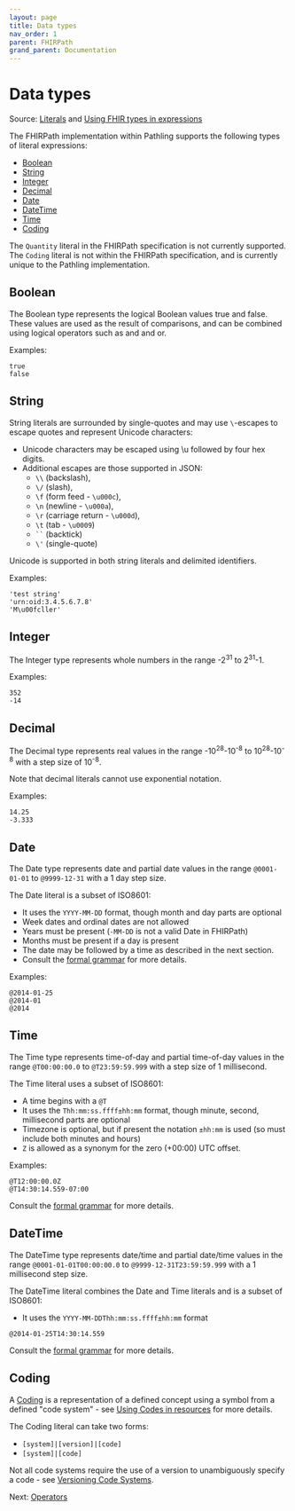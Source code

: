 ```yaml
---
layout: page
title: Data types
nav_order: 1
parent: FHIRPath
grand_parent: Documentation
---
```


# Data types

Source: [Literals](https://hl7.org/fhirpath/2018Sep/index.html#literals) and
[Using FHIR types in expressions](https://hl7.org/fhir/fhirpath.html#types)

The FHIRPath implementation within Pathling supports the following types of
literal expressions:

- [Boolean](#boolean)
- [String](#string)
- [Integer](#integer)
- [Decimal](#decimal)
- [Date](#date)
- [DateTime](#datetime)
- [Time](#time)
- [Coding](#coding)

<div class="callout warning">The <code>Quantity</code> literal in the FHIRPath specification is not currently supported.</div>

<div class="callout warning">The <code>Coding</code> literal is not within the FHIRPath specification, and is currently unique to the Pathling implementation.</div>

## Boolean

The Boolean type represents the logical Boolean values true and false. These
values are used as the result of comparisons, and can be combined using logical
operators such as and and or.

Examples:

```
true
false
```

## String

String literals are surrounded by single-quotes and may use `\`-escapes to
escape quotes and represent Unicode characters:

- Unicode characters may be escaped using \u followed by four hex digits.
- Additional escapes are those supported in JSON:
  - `\\` (backslash),
  - `\/` (slash),
  - `\f` (form feed - `\u000c`),
  - `\n` (newline - `\u000a`),
  - `\r` (carriage return - `\u000d`),
  - `\t` (tab - `\u0009`)
  - <code>\``</code> (backtick)
  - `\'` (single-quote)

Unicode is supported in both string literals and delimited identifiers.

Examples:

```
'test string'
'urn:oid:3.4.5.6.7.8'
'M\u00fcller'
```

## Integer

The Integer type represents whole numbers in the range -2<sup>31</sup> to
2<sup>31</sup>-1.

Examples:

```
352
-14
```

## Decimal

The Decimal type represents real values in the range
-10<sup>28</sup>-10<sup>-8</sup> to 10<sup>28</sup>-10<sup>-8</sup> with a step
size of 10<sup>-8</sup>.

Note that decimal literals cannot use exponential notation.

Examples:

```
14.25
-3.333
```

## Date

The Date type represents date and partial date values in the range `@0001-01-01`
to `@9999-12-31` with a 1 day step size.

The Date literal is a subset of ISO8601:

- It uses the `YYYY-MM-DD` format, though month and day parts are optional
- Week dates and ordinal dates are not allowed
- Years must be present (`-MM-DD` is not a valid Date in FHIRPath)
- Months must be present if a day is present
- The date may be followed by a time as described in the next section.
- Consult the [formal grammar](https://hl7.org/fhirpath/2018Sep/grammar.html)
  for more details.

Examples:

```
@2014-01-25
@2014-01
@2014
```

## Time

The Time type represents time-of-day and partial time-of-day values in the range
`@T00:00:00.0` to `@T23:59:59.999` with a step size of 1 millisecond.

The Time literal uses a subset of ISO8601:

- A time begins with a `@T`
- It uses the `Thh:mm:ss.ffff±hh:mm` format, though minute, second, millisecond
  parts are optional
- Timezone is optional, but if present the notation `±hh:mm` is used (so must
  include both minutes and hours)
- `Z` is allowed as a synonym for the zero (+00:00) UTC offset.

Examples:

```
@T12:00:00.0Z
@T14:30:14.559-07:00
```

Consult the [formal grammar](https://hl7.org/fhirpath/2018Sep/grammar.html) for
more details.

## DateTime

The DateTime type represents date/time and partial date/time values in the range
`@0001-01-01T00:00:00.0` to `@9999-12-31T23:59:59.999` with a 1 millisecond step
size.

The DateTime literal combines the Date and Time literals and is a subset of
ISO8601:

- It uses the `YYYY-MM-DDThh:mm:ss.ffff±hh:mm` format

```
@2014-01-25T14:30:14.559
```

Consult the [formal grammar](https://hl7.org/fhirpath/2018Sep/grammar.html) for
more details.

## Coding

A [Coding](https://www.hl7.org/fhir/datatypes.html#Coding) is a representation
of a defined concept using a symbol from a defined "code system" - see
[Using Codes in resources](https://www.hl7.org/fhir/terminologies.html) for more
details.

The Coding literal can take two forms:

- `[system]|[version]|[code]`
- `[system]|[code]`

Not all code systems require the use of a version to unambiguously specify a
code - see
[Versioning Code Systems](https://www.hl7.org/fhir/codesystem.html#versioning).

Next: [Operators](./operators.html)
